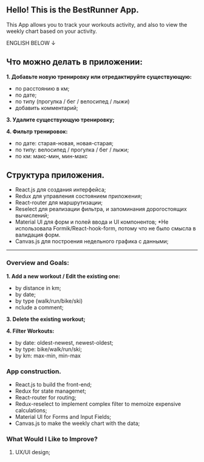 ## Hello! This is the BestRunner App.
This App allows you to track your workouts activity, and also to view the weekly chart based on your activity.


ENGLISH BELOW &#8595;

## Что можно делать в приложении:

**1. Добавьте новую тренировку или отредактируйте существующую:**

* по расстоянию в км;
* по дате;
* по типу (прогулка / бег / велосипед / лыжи)
* добавить комментарий;

**3. Удалите существующую тренировку;**

**4. Фильтр тренировок:**

* по дате: старая-новая, новая-старая;
* по типу: велосипед / прогулка / бег / лыжи;
* по км: макс-мин, мин-макс

## Структура приложения.

* React.js для создания интерфейса;
* Redux для управления состоянием приложения;
* React-router для маршрутизации;
* Reselect для реализации фильтра, и запоминания дорогостоящих вычислений;
* Material UI для форм и полей ввода и UI компонентов;
*Не использовала Formik/React-hook-form, потому что не было смысла в валидация форм.
* Canvas.js для построения недельного графика с данными;

___ 
### Overview and Goals:

**1. Add a new workout / Edit the existing one:**

* by distance in km;
* by date;
* by type (walk/run/bike/ski)
* nclude a comment;

**3. Delete the existing workout;**

**4. Filter Workouts:**

* by date: oldest-newest, newest-oldest;
* by type: bike/walk/run/ski;
* by km: max-min, min-max

### App construction.
* React.js to build the front-end;
* Redux for state managemet;
* React-router for routing;
* Redux-reselect to implement complex filter to memoize expensive calculations;
* Material UI for Forms and Input Fields;
* Canvas.js to make the weekly chart with the data;

### What Would I Like to Improve?
1. UX/UI design;

